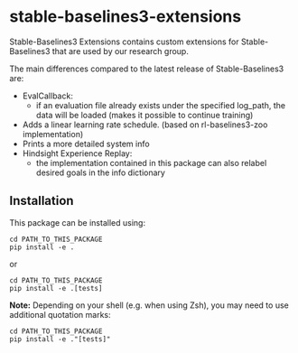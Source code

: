 # stable-baselines3-extensions
Stable-Baselines3 Extensions contains custom extensions for Stable-Baselines3 that are used by our research group.

The main differences compared to the latest release of Stable-Baselines3 are:
- EvalCallback:
    - if an evaluation file already exists under the specified log_path, the data will be loaded
      (makes it possible to continue training)
- Adds a linear learning rate schedule. (based on rl-baselines3-zoo implementation) 
- Prints a more detailed system info
- Hindsight Experience Replay:
    - the implementation contained in this package can also relabel desired goals in the info dictionary

## Installation
This package can be installed using:
```
cd PATH_TO_THIS_PACKAGE
pip install -e .
```
or
```
cd PATH_TO_THIS_PACKAGE
pip install -e .[tests]
```
**Note:** Depending on your shell (e.g. when using Zsh), you may need to use additional quotation marks: 
```
cd PATH_TO_THIS_PACKAGE
pip install -e ."[tests]"
```